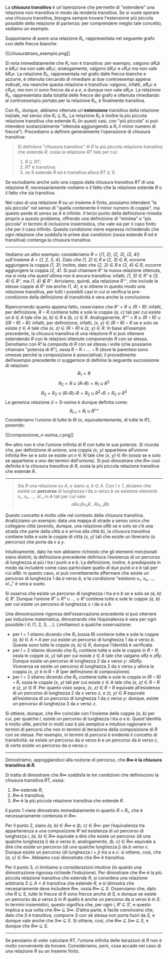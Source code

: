 La **chiusura transitiva** è un'operazione che permette di "estendere" una relazione non-transitiva in modo da renderla transitiva. Se si vuole operare una chiusura transitiva, bisogna sempre trovare l'estensione più piccola possibile della relazione di partenza: per comprendere meglio tale concetto, vediamo un esempio.

Supponiamo di avere una relazione *R₁*, rappresentata nel seguente grafo con delle frecce bianche:

![[chiusuratrans_esempio.png]]

Si nota immediatamente che *R₁* non è transitiva: per esempio, valgono *aR₁b* e *bR₁c* ma non vale *aR₁c*; analogamente, valgono *bR₁c* e *cR₁e* ma non vale *bR₁e*. La relazione *R₂*, rappresentata nel grafo dalle frecce bianche e azzurre, è ottenuta cercando di rimediare ai due controesempi appena indicati, ma neanche questa relazione è transitiva: valgono, infatti, *aR₂c* e *cR₂e*, ma non ci sono frecce da *a* a *e*, e dunque non vale *aR₂e*. La relazione *R₃*, rappresentata dalla totalità delle frecce del grafo e ottenuta rimediando al controesempio portato per la relazione *R₂*, è finalmente transitiva.

Con *R₃*, dunque, abbiamo ottenuta un'**estensione** transitiva della relazione iniziale, nel senso che *R₁* ⊆ *R₃*. La relazione *R₃* è inoltre la più piccola relazione transitiva che estende *R₁* (in questi casi, con "più piccola" si può intendere sostanzialmente "ottenuta aggiungendo a *R₁* il minor numero di frecce"). Procediamo a definire generalmente l'operazione di chiusura transitiva:

>Si definisce "chiusura transitiva" di *R* la più piccola relazione transitiva che estende *R*, ossia la relazione *RT* tale per cui:
>  1. *R* ⊆ *RT*;
>  2. *RT* è transitiva;
>  3. se *S* estende *R* ed è transitiva allora *RT* ⊆ *S*.

Se escludiamo anche solo una coppia dalla chiusura transitiva *RT* di una relazione *R*, necessariamente violiamo o il fatto che la relazione estende *R* o il fatto che sia transitiva.

Nel caso di una relazione *R* su un insieme *A* finito, possiamo intendere “la più piccola” nel senso di "quella contenente il minor numero di coppie", ma questo
perde di senso se *A* è infinito. Il terzo punto della definizione rimedia proprio a questo problema, offrendo una definizione di “minima” o “più piccola” in termini di inclusione insiemistica, che vale sia per il caso finito che per il caso infinito. Questa condizione viene espressa richiedendo che ogni relazione che soddisfa le prime due condizioni (ossia estende *R* ed è transitiva) contenga la chiusura transitiva.
___
Vediamo un altro esempio: consideriamo *R* = {*(1, 2), (2, 3), (3, 4)*} sull'insieme *A* = {*1, 2, 3, 4*}. Dato che *(1, 2)* ∈ *R* e *(2, 3)* ∈ *R*, occorre aggiungere la coppia *(1, 3)*; inoltre, dato che *(2, 3)* ∈ *R* e *(3, 4)* ∈ *R*, occorre aggiungere la coppia *(2, 4)*. Si può chiamare *R⁺* la nuova relazione ottenuta, ma si nota che quest'ultima non è ancora transitiva: infatti, *(1, 3)* ∈ *R⁺* e *(3, 4)* ∈ *R⁺*, ma *(1, 4)* ∉ *R⁺*. Arriviamo, quindi, alla relazione *R⁺⁺*, che include le stesse coppie di *R⁺* ma anche *(1, 4)*, e si ottiene in questo modo una relazione transitiva, per tutti i possibili casi in cui si verifica la pre-condizione della definizione di transitività è vera anche la conclusione.

Ripercorrendo quanto appena fatto, osserviamo che *R⁺* = *R* ∪ *(R ◦ R)*: infatti, per definizione, *R ◦ R* contiene tutte e sole le coppie *(a, c)* tali per cui esiste un *b* ∈ *A* tale che *(a, b)* ∈ *R* e *(b, c)* ∈ *R*. Analogamente, *R⁺⁺* = *R* ∪ *(R ◦ R)* ∪ *((R ◦ R) ◦ R)*: infatti, per definizione, infatti, *(x, y)* ∈ *(R ◦ R) ◦ R* se e solo se esiste *z* ∈ *A* tale che *(x, z)* ∈ *(R ◦ R)* e *(z, y)* ∈ *R*. In base all’esempio precedente, la chiusura transitiva di una relazione *R* si può ottenere estendendo *R* con le relazioni ottenute componendo *R* con se stessa. Denotiamo con *Rⁱ* la composta di *R* con sé stessa *i* volte (che possiamo chiamare "potenza di *R*"), ossia R ◦ R ◦ ... ◦ R (dove le parentesi sono omesse perché la composizione è associativa); il procedimento dell’esempio precedente ci suggerisce di definire la seguente successione di relazioni:
$$R_1 = R$$
$$R_2 = R ∪ (R ◦ R) = R_1 ∪ R^2$$
$$R_3 = R_2 ∪ (R ◦ R) ◦ R = R_2 ∪ R^2 ◦ R = R_2 ∪ R^3$$
La generica relazione *(i + 1)*-esima è dunque definita come:
$$R_i₊₁ = R_i ∪ R^i⁺¹$$
Consideriamo l’unione di tutte le *Ri* (o, equivalentemente, di tutte le *Rⁱ*), ponendo:

![[composizione_n-esima_r.png]]

*R∞* altro non è che l’unione infinita di *R* con tutte le sue potenze. Si ricorda che, per definizione di unione, una coppia *(x, y)* appartiene all’unione infinita *R∞*
se e solo se esiste un *n* ∈ *N* tale che *(x, y)* ∈ *Rn* (ossia se e solo se appartiene a uno dei termini dell’unione). Si può dimostrare che *R∞* così definita è la chiusura transitiva di *R*, ossia la più piccola relazione transitiva che estende *R*.
___
> Sia *R* una relazione su *A*, e siano *a, b* ∈ *A*. Con *l* ≥ *1*, diciamo che esiste un **percorso** di lunghezza *l* da *a* verso *b* se esistono elementi x₁, x₂, ..., x*l*₋₁ in *A* tali per cui vale:
> $$aRx₁Rx₂R...Rx_l₋₁Rb$$

Questo concetto è molto utile nel contesto della chiusura transitiva. Analizziamo un esempio: data una mappa di strade a senso unico che collegano città (avendo, dunque, una relazione *aRb* se e solo se c’è una strada che parte dalla città *a* e arriva alla città *b*), la chiusura transitiva contiene tutte e sole le coppie di città *(x, y)* tali che esiste un itinerario (o percorso) che porta da *x* a *y*.

Intuitivamente, dato he non abbiamo richiesto che gli elementi menzionati siano distinti, la definizione precedente definisce l’esistenza di un percorso di lunghezza al più *l* tra i punti *a* e *b*. La definizione, inoltre, è predisposta in modo da includere come caso particolare quello di due punti *a* e *b* tali per cui *aRb*: in questo caso, si può correttamente affermare che esiste un percorso di lunghezza 1 da *a* verso *b*, e la condizione "esistono x₁, x₂, ..., x*l*₋₁" è vera a vuoto.

Si osserva che esiste un percorso di lunghezza *i* tra *a* e *b* se e solo se *(a, b)* ∈ *Rⁱ*. Dunque l’unione *R¹* ∪ *R²* ∪ ... ∪ *Rⁱ* contiene tutte e sole le coppie *(a, b)* per cui esiste un percorso di lunghezza ≤ *i* da *a* a *b*.

Una dimostrazione rigorosa dell’osservazione precedente si può ottenere per induzione matematica, dimostrando che l’equivalenza è vera per ogni possibile *l* ∈ {1, 2, 3, ...}. Limitiamoci a qualche osservazione:
- per *l* = 1 stiamo dicendo che *R₁* (ossia *R*) contiene tutte e sole le coppie *(a, b)* ∈ *A × A* per cui esiste un percorso di lunghezza 1 da *a* verso *b*. Queste sono tutte le coppie *(a, b)* ∈ *R*, dunque l’identità è verificata.
- per *l* = 2 stiamo dicendo che *R₂* contiene tutte e sole le coppie in *R ◦ R*, ossia le coppie *(x, y)* tali per cui esiste *z* ∈ *A* tale che valgano *xRz* e *zRy*. Dunque esiste un percorso di lunghezza 2 da *x* verso *y*: *xRzRy*. Viceversa se esiste un percorso di lunghezza 2 da *x* verso *y* allora la coppia *(x, y)* è in *R ◦ R* (per definizione di composizione).
- per *l* = 3 stiamo dicendo che *R₃* contiene tutte e sole le coppie in *(R ◦ R) ◦ R*, ossia le coppie *(x, y)* tali per cui esiste *z* ∈ *A* tale che *(x, z)* ∈ *R ◦ R* e *(z, y)* ∈ *R*. Per quanto visto sopra, *(x, z)* ∈ *R ◦ R* equivale all’esistenza di un percorso di lunghezza 2 da *x* verso *z*, e *(z, y)* ∈ *R* equivale all’esistenza di un percorso di lunghezza 1 da *z* verso *y*: dunque, esiste un percorso di lunghezza 3 da *x* verso *z*.

Si ottiene, dunque, che *R∞* coincide con l’insieme delle coppie *(a, b)* per cui, per qualche *l*, esiste un percorso di lunghezza *l* tra *a* e *b*. Quest'identità è molto utile, perché in molti casi è più semplice e intuitivo ragionare in termini di percorsi che non in termini di iterazione della composizione di *R* con se stessa. Per esempio, in termini di percorsi è evidente il concetto di transitività: se esiste un percorso da *a* verso *b* e un percorso da *b* verso *c*, di certo esiste un percorso da *a* verso *c*.
___
Dimostriamo, appoggiandoci alla nozione di percorso, che ***R∞* è la chiusura transitiva di *R***.

Si tratta di dimostrare che *R∞* soddisfa le tre condizioni che definiscono la chiusura transitiva *RT*, ossia:
1. *R∞* estende *R*;
2. *R∞* è transitiva;
3. *R∞* è la più piccola relazione transitiva che estende *R*.

Il punto 1 viene dimostrato immediatamente in quanto *R* = *R₁*, che è necessariamente contenuta in *R∞*.

Per il punto 2, siano *(a, b)* ∈ *R∞* e *(b, c)* ∈ *R∞*: per l’equivalenza tra appartenenza a una composizone *Rⁱ* ed esistenza di un percorso di lunghezza *i*, *(a, b)* ∈ *R∞* equivale a dire che esiste un percorso (di una qualche lunghezza *i*) da *a* verso *b*; analogamente, *(b, c)* ∈ *R∞* equivale a dire che esiste un percorso (di una qualche lunghezza *j*) da *b* verso *c*. Dunque esiste un percorso (di lunghezza *i* + *j*) tra *a* e *c*: si ottiene, così, che *(a, c)* ∈ *R∞*. Abbiamo così dimostrato che *R∞* è transitiva.

Per il punto 3, ci limitiamo a considerazioni intuitive (in quanto una dimostrazione rigorosa richiede l’induzione). Per dimostrare che *R∞* è la più piccola relazione transitiva che estende *R*, si considera una relazione arbitraria *S* ⊆ *A × A* transitiva che estende *R*, e si dimostra che necesariamente deve includere
*R∞*, ossia *R∞* ⊆ *S*. Osserviamo che, dato che *R* ⊆ *S*, tutte le frecce di *R* sono frecce anche di *S*, e dunque se esiste un percorso da *a* verso *b* in *R* quello è anche un percorso da *a* verso *b* in *S*. In termini insiemistici, questo significa che, per ogni *i*, *Rⁱ* ⊆ *Sⁱ*, e questo implica a sua volta che *R∞* ⊆ *S∞*. D’altra parte, è facile convincersi che, dato che *S* è transitiva, comporre *S* con sé stessa non porta fuori da *S*, e dunque vale anche che *S∞* ⊆ *S*. Si ottiene, così, che *R∞* ⊆ *S∞* ⊆ *S*, e dunque che *R∞* ⊆ *S*.
___
Se pensiamo di voler calcolare RT, l’unione infinita delle iterazioni di *R* non è molto conveniente da trovare. Consideriamo, però, cosa accade nel caso di una relazione *R* su un insieme finito.

